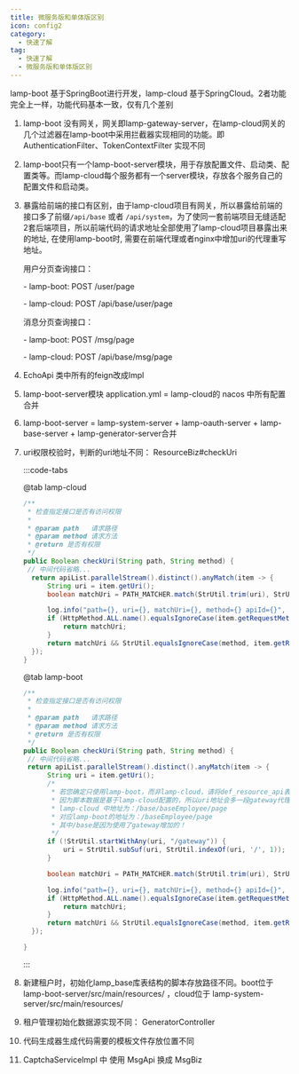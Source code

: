 ```yaml
---
title: 微服务版和单体版区别
icon: config2
category:
  - 快速了解
tag:
  - 快速了解
  - 微服务版和单体版区别
---
```


lamp-boot 基于SpringBoot进行开发，lamp-cloud 基于SpringCloud。2者功能完全上一样，功能代码基本一致，仅有几个差别

1. lamp-boot 没有网关，网关即lamp-gateway-server，在lamp-cloud网关的几个过滤器在lamp-boot中采用拦截器实现相同的功能。即AuthenticationFilter、TokenContextFilter 实现不同

2. lamp-boot只有一个lamp-boot-server模块，用于存放配置文件、启动类、配置类等。而lamp-cloud每个服务都有一个server模块，存放各个服务自己的配置文件和启动类。

3. 暴露给前端的接口有区别，由于lamp-cloud项目有网关，所以暴露给前端的接口多了前缀`/api/base` 或者 `/api/system`，为了使同一套前端项目无缝适配2套后端项目，所以前端代码的请求地址全部使用了lamp-cloud项目暴露出来的地址,  在使用lamp-boot时, 需要在前端代理或者nginx中增加uri的代理重写地址。

   用户分页查询接口：

   \- lamp-boot: POST /user/page

   \- lamp-cloud: POST /api/base/user/page

   消息分页查询接口：

   \- lamp-boot: POST /msg/page

   \- lamp-cloud: POST /api/base/msg/page

4. EchoApi 类中所有的feign改成Impl

5. lamp-boot-server模块 application.yml = lamp-cloud的 nacos 中所有配置合并

6. lamp-boot-server = lamp-system-server + lamp-oauth-server + lamp-base-server + lamp-generator-server合并

7. uri权限校验时，判断的uri地址不同： ResourceBiz#checkUri

   :::code-tabs

   @tab lamp-cloud

   ```java
   /**
    * 检查指定接口是否有访问权限
    *
    * @param path   请求路径
    * @param method 请求方法
    * @return 是否有权限
    */
   public Boolean checkUri(String path, String method) {
   	// 中间代码省略...
     return apiList.parallelStream().distinct().anyMatch(item -> {
         String uri = item.getUri();
         boolean matchUri = PATH_MATCHER.match(StrUtil.trim(uri), StrUtil.trim(path));
   
         log.info("path={}, uri={}, matchUri={}, method={} apiId={}", path, uri, matchUri, item.getRequestMethod(), item.getId());
         if (HttpMethod.ALL.name().equalsIgnoreCase(item.getRequestMethod())) {
             return matchUri;
         }
         return matchUri && StrUtil.equalsIgnoreCase(method, item.getRequestMethod());
     });
   }
   ```

   

   @tab lamp-boot

   ```java {12-21}
   /**
    * 检查指定接口是否有访问权限
    *
    * @param path   请求路径
    * @param method 请求方法
    * @return 是否有权限
    */
   public Boolean checkUri(String path, String method) {
   	// 中间代码省略...
   	return apiList.parallelStream().distinct().anyMatch(item -> {
         String uri = item.getUri();
         /*
          * 若您确定只使用lamp-boot，而非lamp-cloud，请将def_resource_api表中uri的代理的前缀(/base、/system、/oauth)去除，即可 删除删除删除 if里面的代码！
          * 因为脚本数据是基于lamp-cloud配置的，所以uri地址会多一段gateway代理前缀。如
          * lamp-cloud 中地址为：/base/baseEmployee/page
          * 对应lamp-boot的地址为：/baseEmployee/page
          * 其中/base是因为使用了gateway增加的！
          */
         if (!StrUtil.startWithAny(uri, "/gateway")) {
             uri = StrUtil.subSuf(uri, StrUtil.indexOf(uri, '/', 1));
         }
   
         boolean matchUri = PATH_MATCHER.match(StrUtil.trim(uri), StrUtil.trim(path));
   
         log.info("path={}, uri={}, matchUri={}, method={} apiId={}", path, uri, matchUri, item.getRequestMethod(), item.getId());
         if (HttpMethod.ALL.name().equalsIgnoreCase(item.getRequestMethod())) {
             return matchUri;
         }
         return matchUri && StrUtil.equalsIgnoreCase(method, item.getRequestMethod());
     });
   
   }
   ```

   :::

8. 新建租户时，初始化lamp_base库表结构的脚本存放路径不同。boot位于 lamp-boot-server/src/main/resources/ ，cloud位于
   lamp-system-server/src/main/resources/

9. 租户管理初始化数据源实现不同： GeneratorController

10. 代码生成器生成代码需要的模板文件存放位置不同

11. CaptchaServiceImpl 中 使用 MsgApi 换成 MsgBiz
